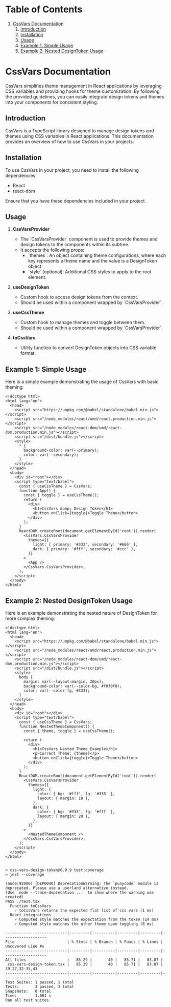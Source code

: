 
# Table of Contents

1.  [CssVars Documentation](#org98cf74e)
    1.  [Introduction](#org64ababa)
    2.  [Installation](#orgcf63232)
    3.  [Usage](#orge45cb4d)
    4.  [Example 1: Simple Usage](#org515047b)
    5.  [Example 2: Nested DesignToken Usage](#org5a0e469)



<a id="org98cf74e"></a>

# CssVars Documentation

CssVars simplifies theme management in React applications by leveraging CSS variables and providing hooks for theme customization. By following the provided guidelines, you can easily integrate design tokens and themes into your components for consistent styling.


<a id="org64ababa"></a>

## Introduction

CssVars is a TypeScript library designed to manage design tokens and themes using CSS variables in React applications. This documentation provides an overview of how to use CssVars in your projects.


<a id="orgcf63232"></a>

## Installation

To use CssVars in your project, you need to install the following dependencies:

-   React
-   react-dom

Ensure that you have these dependencies included in your project.


<a id="orge45cb4d"></a>

## Usage

1.  ****CssVarsProvider****
    -   The \`CssVarsProvider\` component is used to provide themes and design tokens to the components within its subtree.
    -   It accepts the following props:
        -   \`themes\`: An object containing theme configurations, where each key represents a theme name and the value is a DesignToken object.
        -   \`style\` (optional): Additional CSS styles to apply to the root element.

2.  ****useDesignToken****
    -   Custom hook to access design tokens from the context.
    -   Should be used within a component wrapped by \`CssVarsProvider\`.

3.  ****useCssTheme****
    -   Custom hook to manage themes and toggle between them.
    -   Should be used within a component wrapped by \`CssVarsProvider\`.

4.  ****toCssVars****
    -   Utility function to convert DesignToken objects into CSS variable format.


<a id="org515047b"></a>

## Example 1: Simple Usage

Here is a simple example demonstrating the usage of CssVars with basic theming:

    <!doctype html>
    <html lang="en">
      <head>
        <script src="https://unpkg.com/@babel/standalone/babel.min.js"></script>
        <script src="/node_modules/react/umd/react.production.min.js"></script>
        <script src="/node_modules/react-dom/umd/react-dom.production.min.js"></script>
        <script src="/dist/bundle.js"></script>
        <style>
          * {
            background-color: var(--primary);
            color: var(--secondary);
          }
        </style>
      </head>
      <body>
        <div id="root"></div>
        <script type="text/babel">
          const { useCssTheme } = CssVars;
          function App() {
            const { toggle } = useCssTheme();
            return (
              <div>
                <h1>CssVars &amp; Design Token</h1>
                <button onClick={toggle}>Toggle Theme</button>
              </div>
            );
          }
          ReactDOM.createRoot(document.getElementById('root')).render(
            <CssVars.CssVarsProvider
              themes={{
                light: { primary: '#333', secondary: '#666' },
                dark: { primary: '#fff', secondary: '#ccc' },
              }}
            >
              <App />
            </CssVars.CssVarsProvider>,
          );
        </script>
      </body>
    </html>


<a id="org5a0e469"></a>

## Example 2: Nested DesignToken Usage

Here is an example demonstrating the nested nature of DesignToken for more complex theming:

    <!doctype html>
    <html lang="en">
      <head>
        <script src="https://unpkg.com/@babel/standalone/babel.min.js"></script>
        <script src="/node_modules/react/umd/react.production.min.js"></script>
        <script src="/node_modules/react-dom/umd/react-dom.production.min.js"></script>
        <script src="/dist/bundle.js"></script>
        <style>
          body {
            margin: var(--layout-margin, 20px);
            background-color: var(--color-bg, #f0f0f0);
            color: var(--color-fg, #333);
          }
        </style>
      </head>
      <body>
        <div id="root"></div>
        <script type="text/babel">
          const { useCssTheme } = CssVars;
          function NestedThemeComponent() {
            const { theme, toggle } = useCssTheme();
    
            return (
              <div>
                <h1>CssVars Nested Theme Example</h1>
                <p>Current Theme: {theme}</p>
                <button onClick={toggle}>Toggle Theme</button>
              </div>
            );
          }
          ReactDOM.createRoot(document.getElementById('root')).render(
            <CssVars.CssVarsProvider
              themes={{
                light: {
                  color: { bg: '#fff', fg: '#333' },
                  layout: { margin: 10 },
                },
                dark: {
                  color: { bg: '#333', fg: '#fff' },
                  layout: { margin: 20 },
                },
              }}
            >
              <NestedThemeComponent />
            </CssVars.CssVarsProvider>,
          );
        </script>
      </body>
    </html>

    
    > css-vars-design-token@0.0.9 test:coverage
    > jest --coverage
    
    (node:92000) [DEP0040] DeprecationWarning: The `punycode` module is deprecated. Please use a userland alternative instead.
    (Use `node --trace-deprecation ...` to show where the warning was created)
    PASS ./test.tsx
      Function toCssVars
        ✓ toCssVars returns the expected flat list of css vars (1 ms)
      React integrations
        ✓ Computed style matches the expectation from the token (14 ms)
        ✓ Computed style matches the other theme upon toggling (8 ms)
    
    ---------------------------|---------|----------|---------|---------|-------------------
    File                       | % Stmts | % Branch | % Funcs | % Lines | Uncovered Line #s 
    ---------------------------|---------|----------|---------|---------|-------------------
    All files                  |   85.29 |       40 |   85.71 |   83.87 |                   
     css-vars-design-token.tsx |   85.29 |       40 |   85.71 |   83.87 | 19,27,32-35,43    
    ---------------------------|---------|----------|---------|---------|-------------------
    Test Suites: 1 passed, 1 total
    Tests:       3 passed, 3 total
    Snapshots:   0 total
    Time:        1.081 s
    Ran all test suites.

